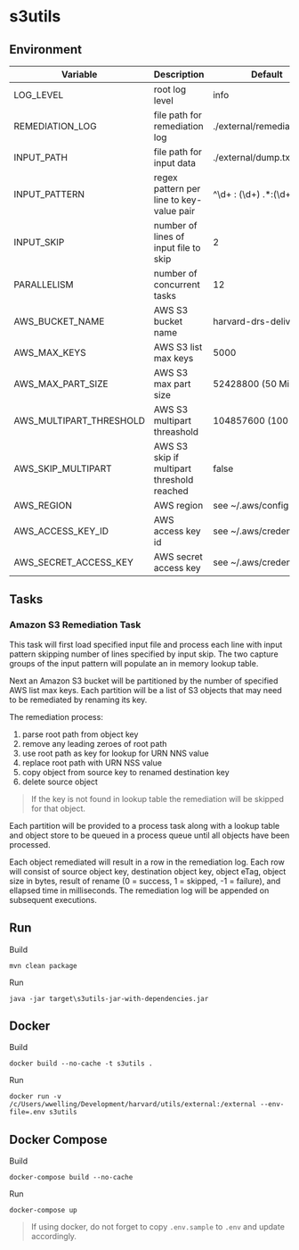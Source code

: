 # s3utils

## Environment

| Variable                | Description                                | Default                    |
| ----------------------- | ------------------------------------------ | -------------------------- |
| LOG_LEVEL               | root log level                             | info                       |
| REMEDIATION_LOG         | file path for remediation log              | ./external/remediation.log |
| INPUT_PATH              | file path for input data                   | ./external/dump.txt        |
| INPUT_PATTERN           | regex pattern per line to key-value pair   | ^\\d+ : (\\d+) .*:(\\d+)$  |
| INPUT_SKIP              | number of lines of input file to skip      | 2                          |
| PARALLELISM             | number of concurrent tasks                 | 12                         |
| AWS_BUCKET_NAME         | AWS S3 bucket name                         | harvard-drs-delivery       |
| AWS_MAX_KEYS            | AWS S3 list max keys                       | 5000                       |
| AWS_MAX_PART_SIZE       | AWS S3 max part size                       | 52428800 (50 MiB)          |
| AWS_MULTIPART_THRESHOLD | AWS S3 multipart threashold                | 104857600 (100 MiB)        |
| AWS_SKIP_MULTIPART      | AWS S3 skip if multipart threshold reached | false                      |
| AWS_REGION              | AWS region                                 | see ~/.aws/config          |
| AWS_ACCESS_KEY_ID       | AWS access key id                          | see ~/.aws/credentials     |
| AWS_SECRET_ACCESS_KEY   | AWS secret access key                      | see ~/.aws/credentials     |

## Tasks

### Amazon S3 Remediation Task

This task will first load specified input file and process each line with input pattern skipping number of lines specified by input skip. The two capture groups of the input pattern will populate an in memory lookup table.

Next an Amazon S3 bucket will be partitioned by the number of specified AWS list max keys. Each partition will be a list of S3 objects that may need to be remediated by renaming its key.

The remediation process:

1. parse root path from object key
2. remove any leading zeroes of root path
3. use root path as key for lookup for URN NNS value
4. replace root path with URN NSS value
5. copy object from source key to renamed destination key
6. delete source object

> If the key is not found in lookup table the remediation will be skipped for that object.

Each partition will be provided to a process task along with a lookup table and object store to be queued in a process queue until all objects have been processed.

Each object remediated will result in a row in the remediation log. Each row will consist of source object key, destination object key, object eTag, object size in bytes, result of rename (0 = success, 1 = skipped, -1 = failure), and ellapsed time in milliseconds. The remediation log will be appended on subsequent executions.

## Run

Build
```
mvn clean package
```

Run
```
java -jar target\s3utils-jar-with-dependencies.jar
```

## Docker

Build
```
docker build --no-cache -t s3utils .
```

Run
```
docker run -v /c/Users/wwelling/Development/harvard/utils/external:/external --env-file=.env s3utils
```

## Docker Compose

Build
```
docker-compose build --no-cache
```

Run
```
docker-compose up
```

> If using docker, do not forget to copy `.env.sample` to `.env` and update accordingly.
